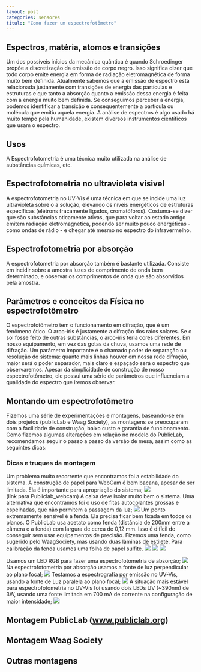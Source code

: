 ```yaml
---
layout: post
categories: sensores
titulo: "Como fazer um espectrofotômetro"
---
```

## Espectros, matéria, atomos e transições
Um dos possíveis inícios da mecânica quântica é quando Schroedinger propõe a discretização da emissão de corpo negro. Isso significa dizer que todo corpo emite energia em forma de radiação eletromagnética de forma muito bem definida. 
Atualmente sabemos que a emissão de espectro está relacionada justamente com transições de energia das partículas e estruturas e que tanto a absorção quanto a emissão dessa energia é feita com a energia muito bem definida. Se conseguimos perceber a energia, podemos identificar a transição e consequentemente a partícula ou molécula que emitiu aquela energia.
A análise de espectros é algo usado há muito tempo pela humanidade, existem diversos instrumentos científicos que usam o espectro.
## Usos
A Espectrofotometria é uma técnica muito utilizada na análise de substâncias químicas, etc.
## Espectrofotometria no ultravioleta vísivel 
A espectrofotometria no UV-Vis é uma técnica em que se incide uma luz ultravioleta sobre o a solução, elevando os níveis energéticos de estruturas específicas (elétrons fracamente ligados, cromatóforos). Costuma-se dizer que são substâncias oticamente ativas, que para voltar ao estado antigo emitem radiação eletromagnética, podendo ser muito pouco energéticas - como ondas de rádio - e chegar até mesmo no espectro do infravermelho.
## Espectrofotometria por absorção
A espectrofotometria por absorção também é bastante utilizada. Consiste em incidir sobre a amostra luzes de comprimento de onda bem determinado, e observar os comprimentos de onda que são absorvidos pela amostra.
## Parâmetros e conceitos da Física no espectrofotômetro
O espectrofotômetro tem o funcionamento em difração, que é um fenômeno ótico. O arco-íris é justamente a difração dos raios solares. Se o sol fosse feito de outras substâncias, o arco-íris teria cores diferentes. 
Em nosso equipamento, em vez das gotas da chuva, usamos uma rede de difração.
Um parâmetro importante é o chamado poder de separação ou resolução do sistema: quanto mais linhas houver em nossa rede difração, maior será o poder separador, mais claro e espaçado será o espectro que observaremos.
Apesar da simplicidade de construção de nosso espectrofotômetro, ele possui uma série de parâmetros que influenciam a qualidade do espectro que iremos observar.
## Montando um espectrofotômetro
Fizemos uma série de experimentações e montagens, baseando-se em dois projetos (publicLab e Waag Society), as montagens se preocuparam com a facilidade de construção, baixo custo e garantia de funcionamento. 
Como fizemos algumas alterações em relação no modelo do PublicLab, recomendamos seguir o passo a passo da versão de mesa, assim como as seguintes dicas:

### Dicas e truques da montagem
Um problema muito recorrente que encontramos foi a estabilidade do sistema. A construção de papel para WebCam é bem bacana, apesar de ser limitada. Ela é importante para apropriação do sistema;
![](/static/imgs/sensores/camila/sctrftmtr_recorte_pt01.jpg)  
(link para Publiclab_webcam)
A caixa deve isolar muito bem o sistema. Uma alternativa que encontramos foi o uso de fitas autocolantes grossas e espelhadas, que não permitem a passagem da luz;
![](/static/imgs/sensores/antonio/IMG_20161111_113744646_HDR.jpg)
Um ponto extremamente sensível é a fenda. Ela precisa ficar bem fixada em todos os planos. O PublicLab usa acetato como fenda (distância de 200mm entre a câmera e a fenda) com largura de cerca de 0,12 mm. Isso é difícil de conseguir sem usar equipamentos de precisão. Fizemos uma fenda, como sugerido pelo WaagSociety, mas usando duas lâminas de estilete. Para calibração da fenda usamos uma folha de papel sulfite.
![](/static/imgs/sensores/antonio/IMG_20161108_104943577_HDR.jpg)
![](/static/imgs/sensores/antonio/IMG_20161108_120116137_HDR.jpg)
![](/static/imgs/sensores/antonio/IMG_20161108_120122522_HDR.jpg)

Usamos um LED RGB para fazer uma espectrofotometria de absorção;
![](/static/imgs/sensores/antonio/IMG_20161111_115457144.jpg)
Na espectrofotometria por absorção usamos a fonte de luz perpendicular ao plano focal;
![](/static/imgs/sensores/antonio/IMG_20161111_120258104.jpg)
Testamos a espectrografia por emissão no UV-Vis, usando a fonte de Luz paralela ao plano focal;
![](/static/imgs/sensores/antonio/IMG_20161111_120645422.jpg)
A situação mais estável para espectrofotometria no UV-Vis foi usando dois LEDs UV (~390nm) de 3W, usando uma fonte limitada em 700 mA de corrente na configuração de maior intensidade;
![](/static/imgs/sensores/antonio/IMG_20161111_115833477.jpg)

## Montagem PublicLab (www.publiclab.org)
## Montagem  Waag Society
## Outras montagens

